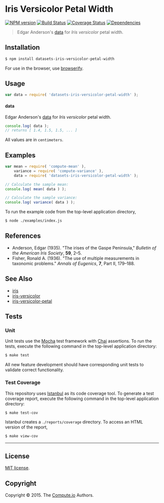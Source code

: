 Iris Versicolor Petal Width
===
[![NPM version][npm-image]][npm-url] [![Build Status][travis-image]][travis-url] [![Coverage Status][codecov-image]][codecov-url] [![Dependencies][dependencies-image]][dependencies-url]

> Edgar Anderson's [data](https://en.wikipedia.org/wiki/Iris_flower_data_set) for *Iris versicolor* petal width.


## Installation

``` bash
$ npm install datasets-iris-versicolor-petal-width
```

For use in the browser, use [browserify](https://github.com/substack/node-browserify).


## Usage

``` javascript
var data = require( 'datasets-iris-versicolor-petal-width' );
```

#### data

Edgar Anderson's [data](https://en.wikipedia.org/wiki/Iris_flower_data_set) for *Iris versicolor* petal width.

``` javascript
console.log( data );
// returns [ 1.4, 1.5, 1.5, ... ]
```

All values are in `centimeters`.


## Examples

``` javascript
var mean = require( 'compute-mean' ),
	variance = require( 'compute-variance' ),
	data = require( 'datasets-iris-versicolor-petal-width' );

// Calculate the sample mean:
console.log( mean( data ) );

// Calculate the sample variance:
console.log( variance( data ) );
```

To run the example code from the top-level application directory,

``` bash
$ node ./examples/index.js
```


## References

*	Anderson, Edgar (1935). "The irises of the Gaspe Peninsula," *Bulletin of the American Iris Society*, __59__, 2–5.
*	Fisher, Ronald A. (1936). "The use of multiple measurements in taxonomic problems." *Annals of Eugenics*, __7__, Part II, 179–188.


## See Also

*	[iris](https://github.com/datasets-io/iris)
*	[iris-versicolor](https://github.com/datasets-io/iris-versicolor)
*	[iris-versicolor-petal](https://github.com/datasets-io/iris-versicolor-petal)


## Tests

### Unit

Unit tests use the [Mocha](http://mochajs.org/) test framework with [Chai](http://chaijs.com) assertions. To run the tests, execute the following command in the top-level application directory:

``` bash
$ make test
```

All new feature development should have corresponding unit tests to validate correct functionality.


### Test Coverage

This repository uses [Istanbul](https://github.com/gotwarlost/istanbul) as its code coverage tool. To generate a test coverage report, execute the following command in the top-level application directory:

``` bash
$ make test-cov
```

Istanbul creates a `./reports/coverage` directory. To access an HTML version of the report,

``` bash
$ make view-cov
```


---
## License

[MIT license](http://opensource.org/licenses/MIT).


## Copyright

Copyright &copy; 2015. The [Compute.io](https://github.com/compute-io) Authors.


[npm-image]: http://img.shields.io/npm/v/datasets-iris-versicolor-petal-width.svg
[npm-url]: https://npmjs.org/package/datasets-iris-versicolor-petal-width

[travis-image]: http://img.shields.io/travis/datasets-io/iris-versicolor-petal-width/master.svg
[travis-url]: https://travis-ci.org/datasets-io/iris-versicolor-petal-width

[codecov-image]: https://img.shields.io/codecov/c/github/datasets-io/iris-versicolor-petal-width/master.svg
[codecov-url]: https://codecov.io/github/datasets-io/iris-versicolor-petal-width?branch=master

[dependencies-image]: http://img.shields.io/david/datasets-io/iris-versicolor-petal-width.svg
[dependencies-url]: https://david-dm.org/datasets-io/iris-versicolor-petal-width

[dev-dependencies-image]: http://img.shields.io/david/dev/datasets-io/iris-versicolor-petal-width.svg
[dev-dependencies-url]: https://david-dm.org/dev/datasets-io/iris-versicolor-petal-width

[github-issues-image]: http://img.shields.io/github/issues/datasets-io/iris-versicolor-petal-width.svg
[github-issues-url]: https://github.com/datasets-io/iris-versicolor-petal-width/issues

